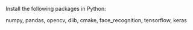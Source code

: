Install the following packages in Python:

numpy, pandas, opencv, dlib, cmake, face_recognition, tensorflow, keras
